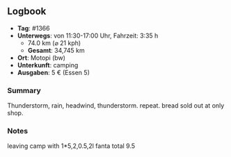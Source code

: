 ## Logbook
- **Tag**: #1366
- **Unterwegs**: von 11:30-17:00 Uhr, Fahrzeit: 3:35 h
  - 74.0 km (⌀ 21 kph)
  - **Gesamt**: 34,745 km
- **Ort**: Motopi (bw)
- **Unterkunft**: camping
- **Ausgaben**: 5 € (Essen 5)
### Summary
Thunderstorm, rain, headwind, thunderstorm. repeat. bread sold out at only shop.
### Notes
leaving camp with 1*5,2,0.5,2l fanta total 9.5
